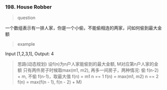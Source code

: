 ### 198. House Robber
> question

一个数组表示有一排人家，你是一个小偷，不能偷相连的两家，问如何偷到最大金额

> example

Input [1,2,3,1], Output: 4

> 思路(动态规划)
设f(n)为n户人家能偷到的最大金额, M对应第n户人家的金额
只有两件房子时候取max(m1, m2), 再多一间房子，两种情况: 偷 f(n-2) + m, 不偷 f(n-1)，取最大值
f(n) = m1 n == 1
f(n) = max(m1, m2) n == 2
f(n) = max(f(n - 1), f(n - 2) + M)

